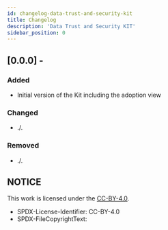 ```yaml
---
id: changelog-data-trust-and-security-kit
title: Changelog
description: 'Data Trust and Security KIT'
sidebar_position: 0
---
```


## [0.0.0] -

### Added

- Initial version of the Kit including the adoption view

### Changed

- ./.

### Removed

- ./.


## NOTICE

This work is licensed under the [CC-BY-4.0](https://creativecommons.org/licenses/by/4.0/legalcode).

- SPDX-License-Identifier: CC-BY-4.0
- SPDX-FileCopyrightText: 


